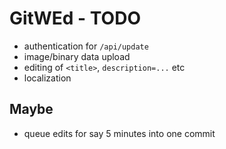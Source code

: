 # GitWEd - TODO

* authentication for `/api/update`
* image/binary data upload
* editing of `<title>`, `description=...` etc
* localization


## Maybe

* queue edits for say 5 minutes into one commit
